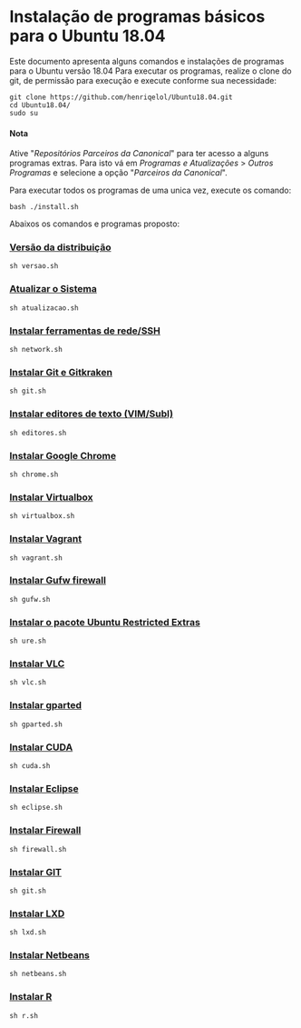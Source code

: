 # Instalação de programas básicos para o Ubuntu 18.04
Este documento apresenta alguns comandos e instalações de programas para o Ubuntu versão 18.04
Para executar os programas, realize o clone do git, de permissão para execução e execute conforme sua necessidade:
~~~
git clone https://github.com/henriqelol/Ubuntu18.04.git
cd Ubuntu18.04/
sudo su
~~~

#### Nota
Ative "*Repositórios Parceiros da Canonical*" para ter acesso a alguns programas extras. 
Para isto vá em *Programas e Atualizações* > *Outros Programas* e selecione a opção "*Parceiros da Canonical*".

Para executar todos os programas de uma unica vez, execute os comando:
~~~
bash ./install.sh
~~~

Abaixos os comandos e programas proposto:

### [Versão da distribuição](https://github.com/henriqelol/Ubuntu18.04/blob/master/versao.sh)
~~~
sh versao.sh
~~~

### [Atualizar o Sistema](https://github.com/henriqelol/Ubuntu18.04/blob/master/atualizacao.sh)
~~~
sh atualizacao.sh
~~~

### [Instalar ferramentas de rede/SSH](https://github.com/henriqelol/Ubuntu18.04/blob/master/network.sh)
~~~
sh network.sh
~~~

### [Instalar Git e Gitkraken](https://github.com/henriqelol/Ubuntu18.04/blob/master/git.sh)
~~~
sh git.sh
~~~

### [Instalar editores de texto (VIM/Subl)](https://github.com/henriqelol/Ubuntu18.04/blob/master/editores.sh)
~~~
sh editores.sh
~~~

### [Instalar Google Chrome](https://github.com/henriqelol/Ubuntu18.04/blob/master/chrome.sh)
~~~
sh chrome.sh
~~~

### [Instalar Virtualbox](https://github.com/henriqelol/Ubuntu18.04/blob/master/virtualbox.sh)
~~~
sh virtualbox.sh
~~~

### [Instalar Vagrant](https://github.com/henriqelol/Ubuntu18.04/blob/master/vagrant.sh)
~~~
sh vagrant.sh
~~~

### [Instalar Gufw firewall](https://github.com/henriqelol/Ubuntu18.04/blob/master/firewall.sh)
~~~
sh gufw.sh
~~~

### [Instalar o pacote Ubuntu Restricted Extras](https://github.com/henriqelol/Ubuntu18.04/blob/master/ure.sh)
~~~
sh ure.sh 
~~~

### [Instalar VLC](https://github.com/henriqelol/Ubuntu18.04/blob/master/vlc.sh)
~~~
sh vlc.sh 
~~~

### [Instalar gparted](https://github.com/henriqelol/Ubuntu18.04/blob/master/gparted.sh)
~~~
sh gparted.sh
~~~

### [Instalar CUDA](https://github.com/henriqelol/Ubuntu18.04/blob/master/cuda.sh)
~~~
sh cuda.sh
~~~
### [Instalar Eclipse](https://github.com/henriqelol/Ubuntu18.04/blob/master/eclipse.sh)
~~~
sh eclipse.sh
~~~
### [Instalar Firewall](https://github.com/henriqelol/Ubuntu18.04/blob/master/firewall.sh)
~~~
sh firewall.sh
~~~
### [Instalar GIT](https://github.com/henriqelol/Ubuntu18.04/blob/master/git.sh)
~~~
sh git.sh
~~~
### [Instalar LXD](https://github.com/henriqelol/Ubuntu18.04/blob/master/lxd.sh)
~~~
sh lxd.sh
~~~
### [Instalar Netbeans](https://github.com/henriqelol/Ubuntu18.04/blob/master/netbeans.sh)
~~~
sh netbeans.sh
~~~
### [Instalar R](https://github.com/henriqelol/Ubuntu18.04/blob/master/r.sh)
~~~
sh r.sh
~~~